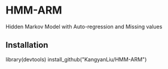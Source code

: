 # HMM-ARM
Hidden Markov Model with Auto-regression and Missing values
## Installation
library(devtools)
install_github("KangyanLiu/HMM-ARM")
